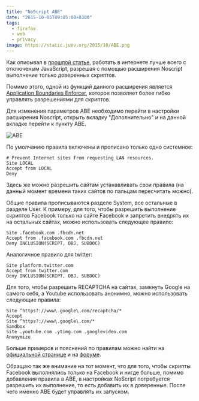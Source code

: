 ```yaml
---
title: "NoScript ABE"
date: "2015-10-05T09:05:00+0300"
tags:
  - firefox
  - web
  - privacy
image: https://static.juev.org/2015/10/ABE.png
---
```

Как описывал в [прошлой статье](http://www.juev.org/2015/09/27/firefox-privacy/ "Безопасность в сети Интернет"), работать в интернете лучше всего с отключеным JavaScript, разрешая с помощью расширения Noscript выполнение только доверенных скриптов.

Помимо этого, одной из функций данного расширения является [Application Boundaries Enforcer](https://noscript.net/abe/ "ABE - Application Boundaries Enforcer"), которое позволяет более гибко управлять разрешениями для скриптов.

Для изменения параметров ABE необходимо перейти в настройки расширения Noscript, открыть вкладку "Дополнительно" и на данной вкладке перейти к пункту ABE.

![ABE](https://static.juev.org/2015/10/ABE.png "ABE")

По умолчанию правила включены и прописано только одно системное:

    # Prevent Internet sites from requesting LAN resources.
    Site LOCAL
    Accept from LOCAL
    Deny

Здесь же можно разрешить сайтам устанавливать свои правила (на данный момент времени таких сайтов по пальцам пересчитать можно).

Общие правила прописываются разделе System, все остальные в разделе User. К примеру, для того, чтобы разрешить выполнение скриптов Facebook только на сайте Facebook и запретить внедрять их на остальных сайтах, можно использовать следующее правило:

    Site .facebook.com .fbcdn.net
    Accept from .facebook.com .fbcdn.net
    Deny INCLUSION(SCRIPT, OBJ, SUBDOC)

Аналогичное правило для twitter:

    Site platform.twitter.com
    Accept from twitter.com
    Deny INCLUSION(SCRIPT, OBJ, SUBDOC)

Для того, чтобы разрешить RECAPTCHA на сайтах, замкнуть Google на самого себя, а Youtube использовать анонимно, можно использовать следующие правила:

    Site ^https?://www\.google\.com/recaptcha/*
    Accept
    Site ^https?://www\.google\.com/*
    Sandbox
    Site .youtube.com .ytimg.com .googlevideo.com
    Anonymize

Больше примеров и пояснений по правилам можно найти на [официальной странице](https://noscript.net/abe/ "ABE - Application Boundaries Enforcer") и на [форуме](https://forums.informaction.com/viewforum.php?f=3 "InformAction Forums").

Обращаю так же внимание на тот момент, что для того, чтобы скрипты Facebook выполнялись только на Facebook и нигде больше, помимо добавления правила в ABE, в настройках NoScript потребуется разрешить их выполнение, то есть добавить их в доверенные. После чего именно ABE будет управлять их запуском.
